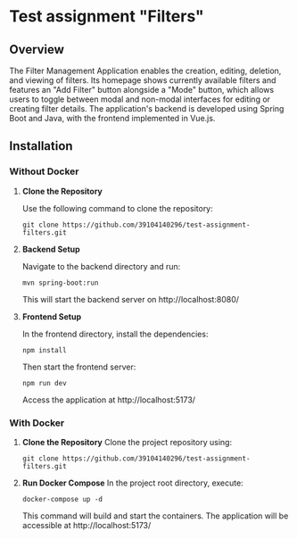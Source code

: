 # Test assignment "Filters"

## Overview

The Filter Management Application enables the creation, editing, deletion, and viewing of filters. Its homepage shows currently available filters and features an "Add Filter" button alongside a "Mode" button, which allows users to toggle between modal and non-modal interfaces for editing or creating filter details. The application's backend is developed using Spring Boot and Java, with the frontend implemented in Vue.js.

## Installation

### Without Docker

1. **Clone the Repository**

   Use the following command to clone the repository:

   ```
   git clone https://github.com/39104140296/test-assignment-filters.git
   ```
1. **Backend Setup**
   
   Navigate to the backend directory and run:
   ```
   mvn spring-boot:run
   ```

   This will start the backend server on http://localhost:8080/

2. **Frontend Setup**

   In the frontend directory, install the dependencies:
   ```
   npm install
   ```

   Then start the frontend server:
   ```
   npm run dev
   ```

   Access the application at http://localhost:5173/

### With Docker

1. **Clone the Repository**
   Clone the project repository using:
   
   ```
   git clone https://github.com/39104140296/test-assignment-filters.git
   ```

2. **Run Docker Compose**
   In the project root directory, execute:

   ```
   docker-compose up -d
   ```

   This command will build and start the containers. The application will be accessible at http://localhost:5173/

   
    
